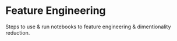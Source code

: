 # Feature Engineering

Steps to use & run notebooks to feature engineering & dimentionality reduction.